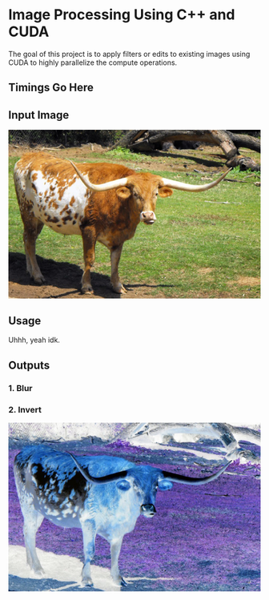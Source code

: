 # Image Processing Using C++ and CUDA
The goal of this project is to apply filters or edits to existing images using CUDA to highly parallelize the compute operations.

## Timings Go Here

## Input Image
![Bevo](/bevo.png)

## Usage
Uhhh, yeah idk.

## Outputs 
### 1. Blur
### 2. Invert
![Invert](/evilbevo.png)